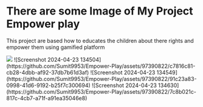 <h1>There are some Image of My Project Empower play</h1>
<p>This project are based how to educates the children about there rights and empower them using gamified platform </p>
<img src="![Screenshot 2024-04-23 134153](https://github.com/Sumit9953/Empower-Play/assets/97390822/0b21a85f-a421-44d1-bf8d-be6ec95d657f)" />
![Screenshot 2024-04-23 134504](https://github.com/Sumit9953/Empower-Play/assets/97390822/c7816c81-cb28-4dbb-af92-37db7b61d3af)
![Screenshot 2024-04-23 134549](https://github.com/Sumit9953/Empower-Play/assets/97390822/91c23a83-0998-41d6-9192-b25f7c300694)
![Screenshot 2024-04-23 134630](https://github.com/Sumit9953/Empower-Play/assets/97390822/7c8b021c-817c-4cb7-a71f-a91ea35046e8)
